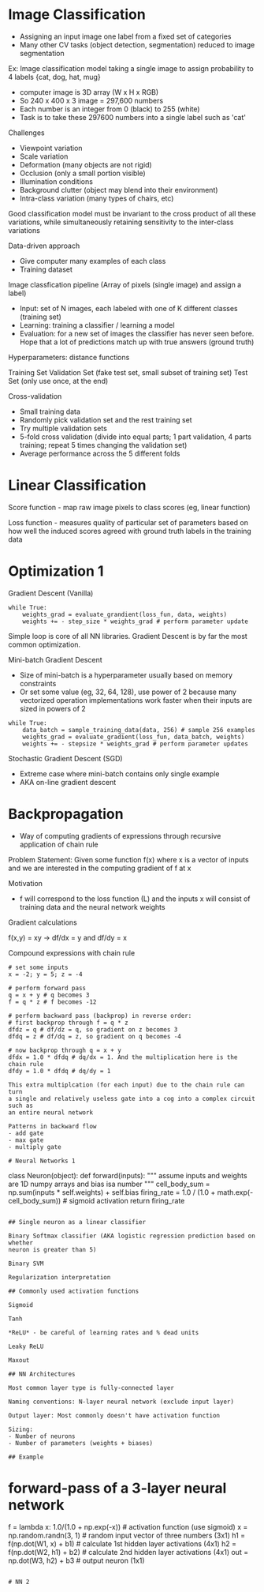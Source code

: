 # Image Classification


- Assigning an input image one label from a fixed set of categories
- Many other CV tasks (object detection, segmentation) reduced to image
  segmentation

Ex: Image classification model taking a single image to assign probability to
4 labels {cat, dog, hat, mug}
- computer image is 3D array (W x H x RGB)
- So 240 x 400 x 3 image = 297,600 numbers
- Each number is an integer from 0 (black) to 255 (white)
- Task is to take these 297600 numbers into a single label such as 'cat'

Challenges
- Viewpoint variation
- Scale variation
- Deformation (many objects are not rigid)
- Occlusion (only a small portion visible)
- Illumination conditions
- Background clutter (object may blend into their environment)
- Intra-class variation (many types of chairs, etc)

Good classification model must be invariant to the cross product of all these
variations, while simultaneously retaining sensitivity to the inter-class
variations

Data-driven approach
- Give computer many examples of each class
- Training dataset

Image classfication pipeline (Array of pixels (single image) and assign a label)
- Input: set of N images, each labeled with one of K different classes (training
  set)
- Learning: training a classifier / learning a model
- Evaluation: for a new set of images the classifier has never seen before.
  Hope that a lot of predictions match up with true answers (ground truth)

Hyperparameters: distance functions

Training Set
Validation Set (fake test set, small subset of training set)
Test Set (only use once, at the end)

Cross-validation
- Small training data
- Randomly pick validation set and the rest training set
- Try multiple validation sets
- 5-fold cross validation (divide into equal parts; 1 part validation, 4 parts
  training; repeat 5 times changing the validation set)
- Average performance across the 5 different folds

# Linear Classification

Score function - map raw image pixels to class scores (eg, linear function)

Loss function - measures quality of particular set of parameters based on how well the induced scores agreed with ground truth labels in the training data

# Optimization 1

Gradient Descent (Vanilla)

```
while True:
    weights_grad = evaluate_grandient(loss_fun, data, weights)
    weights += - step_size * weights_grad # perform parameter update
```

Simple loop is core of all NN libraries.  Gradient Descent is by far the most common optimization.

Mini-batch Gradient Descent
- Size of mini-batch is a hyperparameter usually based on memory constraints
- Or set some value (eg, 32, 64, 128), use power of 2 because many vectorized operation implementations work faster when their inputs are  sized in powers of 2
```
while True:
    data_batch = sample_training_data(data, 256) # sample 256 examples
    weights_grad = evaluate_gradient(loss_fun, data_batch, weights)
    weights += - stepsize * weights_grad # perform parameter updates
```

Stochastic Gradient Descent (SGD)
- Extreme case where mini-batch contains only single example
- AKA on-line gradient descent

# Backpropagation

- Way of computing gradients of expressions through recursive application of chain rule


Problem Statement: Given some function f(x) where x is a vector of inputs and we
are interested in the computing gradient of f at x

Motivation
- f will correspond to the loss function (L) and the inputs x will consist of
  training data and the neural network weights

Gradient calculations

f(x,y) = xy -> df/dx = y and df/dy = x

Compound expressions with chain rule

```
# set some inputs
x = -2; y = 5; z = -4

# perform forward pass
q = x + y # q becomes 3
f = q * z # f becomes -12

# perform backward pass (backprop) in reverse order:
# first backprop through f = q * z
dfdz = q # df/dz = q, so gradient on z becomes 3
dfdq = z # df/dq = z, so gradient on q becomes -4

# now backprop through q = x + y
dfdx = 1.0 * dfdq # dq/dx = 1. And the multiplication here is the chain rule
dfdy = 1.0 * dfdq # dq/dy = 1

This extra multiplcation (for each input) due to the chain rule can turn
a single and relatively useless gate into a cog into a complex circuit such as
an entire neural network

Patterns in backward flow
- add gate
- max gate
- multiply gate

# Neural Networks 1

```
class Neuron(object):
  def forward(inputs):
  """ assume inputs and weights are 1D numpy arrays and bias isa number """
  cell_body_sum = np.sum(inputs * self.weights) + self.bias
  firing_rate = 1.0 / (1.0 + math.exp(-cell_body_sum)) # sigmoid activation
  return firing_rate
```

## Single neuron as a linear classifier

Binary Softmax classifier (AKA logistic regression prediction based on whether
neuron is greater than 5)

Binary SVM

Regularization interpretation

## Commonly used activation functions

Sigmoid

Tanh

*ReLU* - be careful of learning rates and % dead units

Leaky ReLU

Maxout

## NN Architectures

Most common layer type is fully-connected layer

Naming conventions: N-layer neural network (exclude input layer)

Output layer: Most commonly doesn't have activation function

Sizing:
- Number of neurons
- Number of parameters (weights + biases)

## Example

```
# forward-pass of a 3-layer neural network
f = lambda x: 1.0/(1.0 + np.exp(-x)) # activation function (use sigmoid)
x = np.random.randn(3, 1) # random input vector of three numbers (3x1)
h1 = f(np.dot(W1, x) + b1) # calculate 1st hidden layer activations (4x1)
h2 = f(np.dot(W2, h1) + b2) # calculate 2nd hidden layer activations (4x1)
out = np.dot(W3, h2) + b3 # output neuron (1x1)
```

# NN 2


